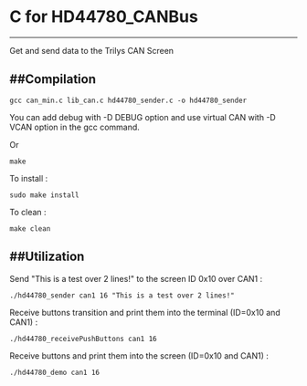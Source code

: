 # C for HD44780_CANBus
----------------------

Get and send data to the Trilys CAN Screen

##Compilation
-------------

    gcc can_min.c lib_can.c hd44780_sender.c -o hd44780_sender

You can add debug with -D DEBUG option and use virtual CAN with -D VCAN option in the gcc command.

Or

    make

To install :

    sudo make install

To clean : 

    make clean


##Utilization
-------------

Send "This is a test over 2 lines!" to the screen ID 0x10 over CAN1 :

    ./hd44780_sender can1 16 "This is a test over 2 lines!"

Receive buttons transition and print them into the terminal (ID=0x10 and CAN1) :

    ./hd44780_receivePushButtons can1 16

Receive buttons and print them into the screen (ID=0x10 and CAN1) :

    ./hd44780_demo can1 16
